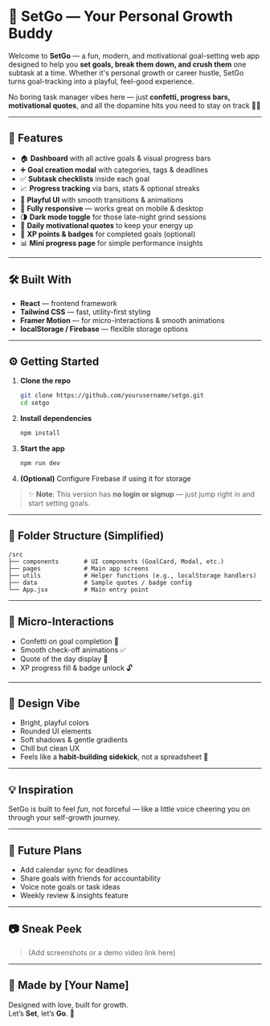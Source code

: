 # 🎯 SetGo — Your Personal Growth Buddy

Welcome to **SetGo** — a fun, modern, and motivational goal-setting web app designed to help you **set goals, break them down, and crush them** one subtask at a time. Whether it's personal growth or career hustle, SetGo turns goal-tracking into a playful, feel-good experience.

No boring task manager vibes here — just **confetti, progress bars, motivational quotes**, and all the dopamine hits you need to stay on track 💪✨

---

## 🚀 Features

- 🏠 **Dashboard** with all active goals & visual progress bars  
- ➕ **Goal creation modal** with categories, tags & deadlines  
- ✅ **Subtask checklists** inside each goal  
- 📈 **Progress tracking** via bars, stats & optional streaks  
- 🎨 **Playful UI** with smooth transitions & animations  
- 📱 **Fully responsive** — works great on mobile & desktop  
- 🌗 **Dark mode toggle** for those late-night grind sessions  
- 💬 **Daily motivational quotes** to keep your energy up  
- 🏅 **XP points & badges** for completed goals (optional)  
- 📊 **Mini progress page** for simple performance insights  

---

## 🛠️ Built With

- **React** — frontend framework  
- **Tailwind CSS** — fast, utility-first styling  
- **Framer Motion** — for micro-interactions & smooth animations  
- **localStorage / Firebase** — flexible storage options  

---

## ⚙️ Getting Started

1. **Clone the repo**
   ```bash
   git clone https://github.com/yourusername/setgo.git
   cd setgo
   ```

2. **Install dependencies**
   ```bash
   npm install
   ```

3. **Start the app**
   ```bash
   npm run dev
   ```

4. **(Optional)** Configure Firebase if using it for storage

> ✨ **Note**: This version has **no login or signup** — just jump right in and start setting goals.

---

## 📁 Folder Structure (Simplified)

```
/src
├── components       # UI components (GoalCard, Modal, etc.)
├── pages            # Main app screens
├── utils            # Helper functions (e.g., localStorage handlers)
├── data             # Sample quotes / badge config
└── App.jsx          # Main entry point
```

---

## 🎉 Micro-Interactions

- Confetti on goal completion 🎊  
- Smooth check-off animations ✅  
- Quote of the day display 🧠  
- XP progress fill & badge unlock 🔓  

---

## 🌈 Design Vibe

- Bright, playful colors  
- Rounded UI elements  
- Soft shadows & gentle gradients  
- Chill but clean UX  
- Feels like a **habit-building sidekick**, not a spreadsheet 📒

---

## 💡 Inspiration

SetGo is built to feel *fun*, not forceful — like a little voice cheering you on through your self-growth journey.

---

## 📌 Future Plans

- Add calendar sync for deadlines  
- Share goals with friends for accountability  
- Voice note goals or task ideas  
- Weekly review & insights feature  

---

## 📷 Sneak Peek

> (Add screenshots or a demo video link here)

---

## 🧠 Made by [Your Name]

Designed with love, built for growth.  
Let’s **Set**, let’s **Go**. 🚀